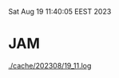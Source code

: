 Sat Aug 19 11:40:05 EEST 2023
# JAM
<a href='./cache/202308/19_11.log'>./cache/202308/19_11.log</a>
